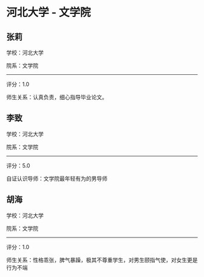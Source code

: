 # 河北大学 - 文学院

## 张莉

学校：河北大学

院系：文学院

* * *

评分：1.0

师生关系：认真负责，细心指导毕业论文。

## 李致

学校：河北大学

院系：文学院

* * *

评分：5.0

自证认识导师：文学院最年轻有为的男导师

## 胡海

学校：河北大学

院系：文学院

* * *

评分：1.0

师生关系：性格乖张，脾气暴躁，极其不尊重学生，对男生颐指气使，对女生更是行为不端